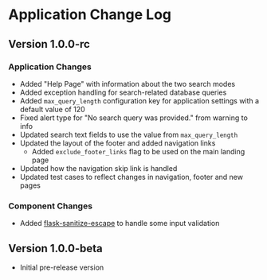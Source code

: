 # Application Change Log

## Version 1.0.0-rc

### Application Changes

- Added "Help Page" with information about the two search modes
- Added exception handling for search-related database queries
- Added `max_query_length` configuration key for application settings with a default value of 120
- Fixed alert type for "No search query was provided." from warning to info
- Updated search text fields to use the value from `max_query_length`
- Updated the layout of the footer and added navigation links
  - Added `exclude_footer_links` flag to be used on the main landing page
- Updated how the navigation skip link is handled
- Updated test cases to reflect changes in navigation, footer and new pages

### Component Changes

- Added [flask-sanitize-escape](https://github.com/mayur19/flask-sanitize-escape) to handle some input validation

## Version 1.0.0-beta

- Initial pre-release version
